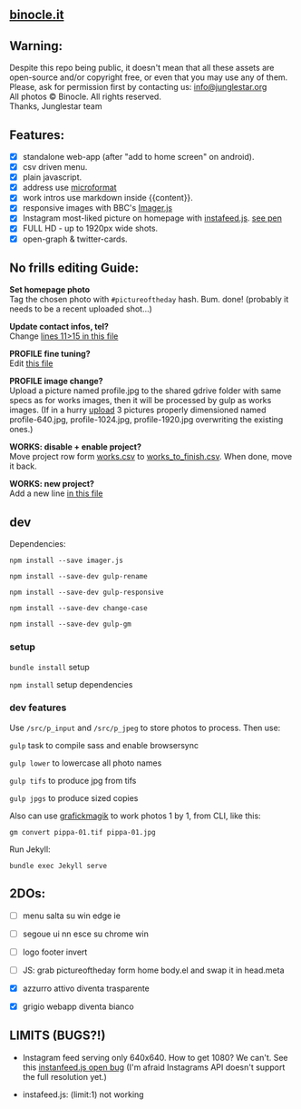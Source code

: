 [binocle.it](http://binocle.it)
---

## Warning:

Despite this repo being public, it doesn't mean that all these assets are open-source and/or copyright free, or even that you may use any of them. Please, ask for permission first by contacting us: info@junglestar.org  
All photos © Binocle. All rights reserved.  
Thanks, Junglestar team  

## Features:
- [X] standalone web-app (after "add to home screen" on android).
- [X] csv driven menu.
- [X] plain javascript.
- [X] address use [microformat](https://schema.org/Organization)
- [X] work intros use markdown inside {{content}}.
- [X] responsive images with BBC's  [Imager.js](https://github.com/BBC-News/Imager.js/)
- [X] Instagram most-liked picture on homepage with [instafeed.js](https://github.com/stevenschobert/instafeed.js). [see pen](http://codepen.io/stevenschobert/pen/vJloI)
- [X] FULL HD - up to 1920px wide shots.
- [X] open-graph & twitter-cards.

## No frills editing Guide:

**Set homepage photo**   
Tag the chosen photo with ```#pictureoftheday``` hash. Bum. done! (probably it needs to be a recent uploaded shot...)

**Update contact infos, tel?**     
Change [lines 11>15 in this file](https://github.com/toybreaker/binocle/blob/gh-pages/_config.yml)

**PROFILE fine tuning?**     
Edit [this file](https://github.com/toybreaker/binocle/blob/gh-pages/_includes/editables/profile.md)


**PROFILE image change?**     
Upload a picture named profile.jpg to the shared gdrive folder with same specs as for works images, then it will be processed by gulp as works images. (If in a hurry [upload](https://github.com/toybreaker/binocle/tree/gh-pages/assets/p) 3 pictures properly dimensioned named profile-640.jpg, profile-1024.jpg, profile-1920.jpg overwriting the existing ones.)

**WORKS: disable + enable project?**   
Move project row form [works.csv](https://github.com/toybreaker/binocle/blob/gh-pages/_data/works.csv) to [works_to_finish.csv](https://github.com/toybreaker/binocle/blob/gh-pages/_data/works_to_finish.csv). When done, move it back.

**WORKS: new project?**  
Add a new line [in this file](https://github.com/toybreaker/binocle/blob/gh-pages/_data/works.csv)


## dev

Dependencies:

```npm install --save imager.js```

```npm install --save-dev gulp-rename```

```npm install --save-dev gulp-responsive```

```npm install --save-dev change-case```

```npm install --save-dev gulp-gm```


### setup

```bundle install``` setup

```npm install``` setup dependencies


### dev features

Use ```/src/p_input``` and  ```/src/p_jpeg``` to store photos to process. Then use:

```gulp``` task to compile sass and enable browsersync

```gulp lower``` to lowercase all photo names

```gulp tifs``` to produce jpg from tifs

```gulp jpgs``` to produce sized copies


Also can use [grafickmagik](http://aheckmann.github.io/gm/docs.html) to work photos 1 by 1, from CLI, like this:

```gm convert pippa-01.tif pippa-01.jpg```

Run Jekyll:

```bundle exec Jekyll serve```



## 2DOs:

- [ ] menu salta su win edge ie
- [ ] segoue ui nn esce su chrome win
- [ ] logo footer invert
- [ ] JS: grab pictureoftheday form home body.el and swap it in head.meta

- [X] azzurro attivo diventa trasparente
- [X] grigio webapp diventa bianco

## LIMITS (BUGS?!)

- Instagram feed serving only 640x640. How to get 1080? We can't. See this [instanfeed.js open bug](https://github.com/stevenschobert/instafeed.js/issues/393) (I'm afraid Instagrams API doesn't support the full resolution yet.)

- instafeed.js: (limit:1) not working
